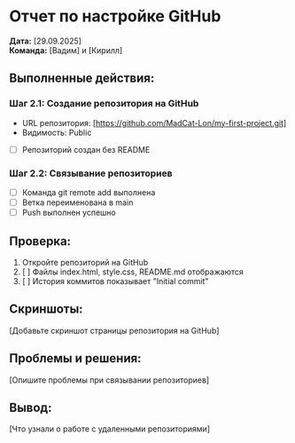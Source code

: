 # Отчет по настройке GitHub

**Дата:** [29.09.2025]  
**Команда:** [Вадим] и [Кирилл]

## Выполненные действия:

### Шаг 2.1: Создание репозитория на GitHub
- URL репозитория: [https://github.com/MadCat-Lon/my-first-project.git]
- Видимость: Public
- [ ] Репозиторий создан без README

### Шаг 2.2: Связывание репозиториев
- [ ] Команда git remote add выполнена
- [ ] Ветка переименована в main
- [ ] Push выполнен успешно

## Проверка:
1. Откройте репозиторий на GitHub
2. [ ] Файлы index.html, style.css, README.md отображаются
3. [ ] История коммитов показывает "Initial commit"

## Скриншоты:
[Добавьте скриншот страницы репозитория на GitHub]

## Проблемы и решения:
[Опишите проблемы при связывании репозиториев]

## Вывод:
[Что узнали о работе с удаленными репозиториями]